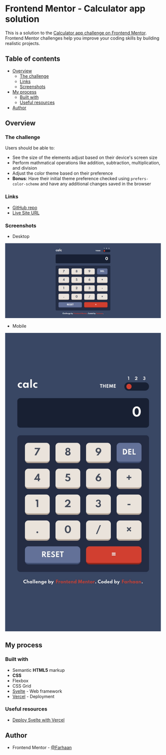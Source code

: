 # Frontend Mentor - Calculator app solution

This is a solution to the [Calculator app challenge on Frontend Mentor](https://www.frontendmentor.io/challenges/calculator-app-9lteq5N29). Frontend Mentor challenges help you improve your coding skills by building realistic projects. 

## Table of contents

  - [Overview](#overview)
    - [The challenge](#the-challenge)
    - [Links](#links)
    - [Screenshots](#screenshots)
  - [My process](#my-process)
    - [Built with](#built-with)
    - [Useful resources](#useful-resources)
  - [Author](#author)

## Overview

### The challenge

Users should be able to:

- See the size of the elements adjust based on their device's screen size
- Perform mathmatical operations like addition, subtraction, multiplication, and division
- Adjust the color theme based on their preference
- **Bonus**: Have their initial theme preference checked using `prefers-color-scheme` and have any additional changes saved in the browser

### Links

- [GitHub repo](https://github.com/Farhaan9082/calculator-app)
- [Live Site URL](https://calculator-app-cyan.vercel.app/)

### Screenshots
- Desktop

![](./design/screenshot-calculator-app-cyan.vercel.app-2021.12.05-20_24_48.png)

- Mobile

![](./design/Screenshot_20211205-202749_Chrome.jpg)

## My process

### Built with

- Semantic **HTML5** markup
- **CSS**
- Flexbox
- CSS Grid
- [Svelte](https://svelte.dev/) - Web framework
- [Vercel](https://vercel.com/) - Deployment

### Useful resources

- [Deploy Svelte with Vercel](https://vercel.com/guides/deploying-svelte-with-vercel)

## Author

- Frontend Mentor - [@Farhaan](https://www.frontendmentor.io/profile/Farhaan9082)